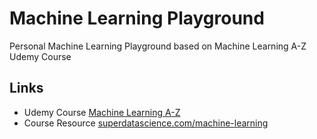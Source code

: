# Machine Learning Playground
Personal Machine Learning Playground based on Machine Learning A-Z Udemy Course

## Links
- Udemy Course [Machine Learning A-Z](https://www.udemy.com/share/101WfWB0Aed1dXR3g=/)
- Course Resource [superdatascience.com/machine-learning](https://www.superdatascience.com/pages/machine-learning)
